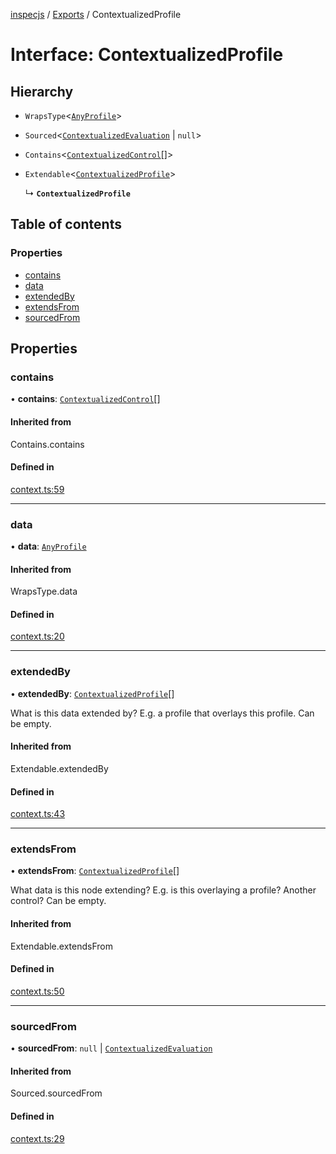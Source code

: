 [inspecjs](../README.md) / [Exports](../modules.md) / ContextualizedProfile

# Interface: ContextualizedProfile

## Hierarchy

- `WrapsType`<[`AnyProfile`](../modules.md#anyprofile)\>

- `Sourced`<[`ContextualizedEvaluation`](ContextualizedEvaluation.md) \| ``null``\>

- `Contains`<[`ContextualizedControl`](ContextualizedControl.md)[]\>

- `Extendable`<[`ContextualizedProfile`](ContextualizedProfile.md)\>

  ↳ **`ContextualizedProfile`**

## Table of contents

### Properties

- [contains](ContextualizedProfile.md#contains)
- [data](ContextualizedProfile.md#data)
- [extendedBy](ContextualizedProfile.md#extendedby)
- [extendsFrom](ContextualizedProfile.md#extendsfrom)
- [sourcedFrom](ContextualizedProfile.md#sourcedfrom)

## Properties

### contains

• **contains**: [`ContextualizedControl`](ContextualizedControl.md)[]

#### Inherited from

Contains.contains

#### Defined in

[context.ts:59](https://github.com/mitre/heimdall2/blob/23640835/libs/inspecjs/src/context.ts#L59)

___

### data

• **data**: [`AnyProfile`](../modules.md#anyprofile)

#### Inherited from

WrapsType.data

#### Defined in

[context.ts:20](https://github.com/mitre/heimdall2/blob/23640835/libs/inspecjs/src/context.ts#L20)

___

### extendedBy

• **extendedBy**: [`ContextualizedProfile`](ContextualizedProfile.md)[]

What is this data extended by?
E.g. a profile that overlays this profile.
Can be empty.

#### Inherited from

Extendable.extendedBy

#### Defined in

[context.ts:43](https://github.com/mitre/heimdall2/blob/23640835/libs/inspecjs/src/context.ts#L43)

___

### extendsFrom

• **extendsFrom**: [`ContextualizedProfile`](ContextualizedProfile.md)[]

What data is this node extending?
E.g. is this overlaying a profile? Another control?
Can be empty.

#### Inherited from

Extendable.extendsFrom

#### Defined in

[context.ts:50](https://github.com/mitre/heimdall2/blob/23640835/libs/inspecjs/src/context.ts#L50)

___

### sourcedFrom

• **sourcedFrom**: ``null`` \| [`ContextualizedEvaluation`](ContextualizedEvaluation.md)

#### Inherited from

Sourced.sourcedFrom

#### Defined in

[context.ts:29](https://github.com/mitre/heimdall2/blob/23640835/libs/inspecjs/src/context.ts#L29)
